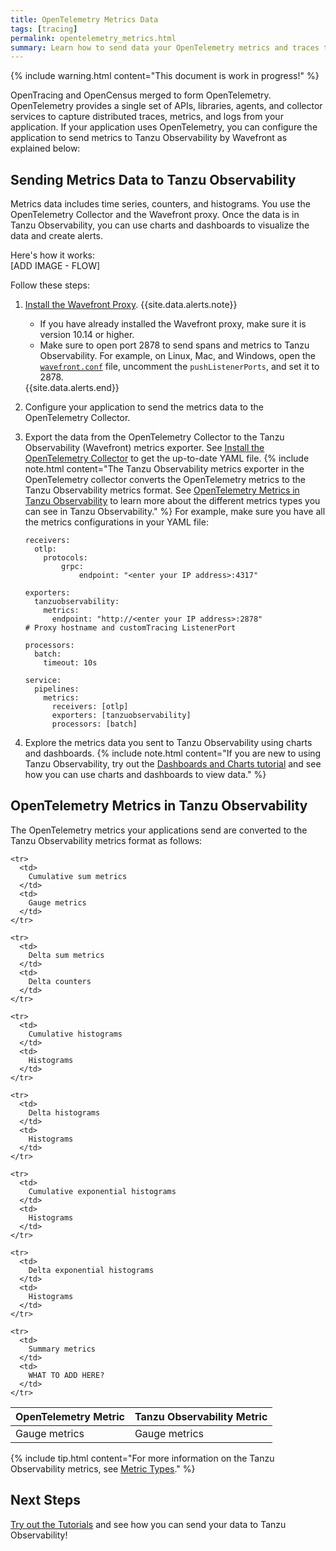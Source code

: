 ```yaml
---
title: OpenTelemetry Metrics Data
tags: [tracing]
permalink: opentelemetry_metrics.html
summary: Learn how to send data your OpenTelemetry metrics and traces to Tanzu Observability.
---
```


{% include warning.html content="This document is work in progress!" %}

OpenTracing and OpenCensus merged to form OpenTelemetry. OpenTelemetry provides a single set of APIs, libraries, agents, and collector services to capture distributed traces, metrics, and logs from your application. If your application uses OpenTelemetry, you can configure the application to send metrics to Tanzu Observability by Wavefront as explained below:

## Sending Metrics Data to Tanzu Observability

Metrics data includes time series, counters, and histograms. You use the OpenTelemetry Collector and the Wavefront proxy. Once the data is in Tanzu Observability, you can use charts and dashboards to visualize the data and create alerts.

Here's how it works:
<br/>[ADD IMAGE - FLOW]

Follow these steps:

1. [Install the Wavefront Proxy](proxies_installing.html).
    {{site.data.alerts.note}}
      <ul>
        <li>
          If you have already installed the Wavefront proxy, make sure it is version 10.14 or higher. 
        </li>
        <li>
          Make sure to open port 2878 to send spans and metrics to Tanzu Observability. For example, on Linux, Mac, and Windows, open the <a href="proxies_configuring.html#proxy-file-paths"><code>wavefront.conf</code></a> file, uncomment  the <code>pushListenerPorts</code>, and set it to 2878.
        </li>
      </ul>
    {{site.data.alerts.end}}

1. Configure your application to send the metrics data to the OpenTelemetry Collector. 
1. Export the data from the OpenTelemetry Collector to the Tanzu Observability (Wavefront) metrics exporter. See [Install the OpenTelemetry Collector](https://github.com/wavefrontHQ/opentelemetry-examples#install-the-opentelemetry-collector) to get the up-to-date YAML file.
    {% include note.html content="The Tanzu Observability metrics exporter in the OpenTelemetry collector converts the OpenTelemetry metrics to the Tanzu Observability metrics format. See [OpenTelemetry Metrics in Tanzu Observability](#opentelemetry-metrics-in-tanzu-observability) to learn more about the different metrics types you can see in Tanzu Observability." %}
    For example, make sure you have all the metrics configurations in your YAML file:
    
    ```
    receivers:
      otlp:
        protocols:
            grpc:
                endpoint: "<enter your IP address>:4317"

    exporters:
      tanzuobservability:
        metrics:
          endpoint: "http://<enter your IP address>:2878"
    # Proxy hostname and customTracing ListenerPort

    processors:
      batch:
        timeout: 10s

    service:
      pipelines:
        metrics:
          receivers: [otlp]
          exporters: [tanzuobservability]
          processors: [batch]

    ```
1. Explore the metrics data you sent to Tanzu Observability using charts and dashboards.
    {% include note.html content="If you are new to using Tanzu Observability, try out the [Dashboards and Charts tutorial](tutorial_dashboards.html) and see how you can use charts and dashboards to view data." %}

## OpenTelemetry Metrics in Tanzu Observability

The OpenTelemetry metrics your applications send are converted to the Tanzu Observability metrics format as follows:

<table style="width: 100%;">
  <tbody>
    <thead>
      <tr>
        <th>OpenTelemetry Metric</th>
        <th>Tanzu Observability Metric</th>
      </tr>
    </thead>
    <tr>
      <td>
        Gauge metrics
      </td>
      <td markdown="span">
        Gauge metrics
      </td>
    </tr>
    
    <tr>
      <td>
        Cumulative sum metrics
      </td>
      <td>
        Gauge metrics
      </td>
    </tr>
    
    <tr>
      <td>
        Delta sum metrics
      </td>
      <td>
        Delta counters
      </td>
    </tr>
    
    <tr>
      <td>
        Cumulative histograms
      </td>
      <td>
        Histograms
      </td>
    </tr>
    
    <tr>
      <td>
        Delta histograms
      </td>
      <td>
        Histograms
      </td>
    </tr>
    
    <tr>
      <td>
        Cumulative exponential histograms
      </td>
      <td>
        Histograms
      </td>
    </tr>
    
    <tr>
      <td>
        Delta exponential histograms
      </td>
      <td>
        Histograms
      </td>
    </tr>
    
    <tr>
      <td>
        Summary metrics
      </td>
      <td>
        WHAT TO ADD HERE?
      </td>
    </tr>
    
    
  </tbody>
</table>

{% include tip.html content="For more information on the Tanzu Observability metrics, see [Metric Types](metric_types.html)." %}

## Next Steps

[Try out the Tutorials](opentelemetry_java_tutorial.html) and see how you can send your data to Tanzu Observability!
